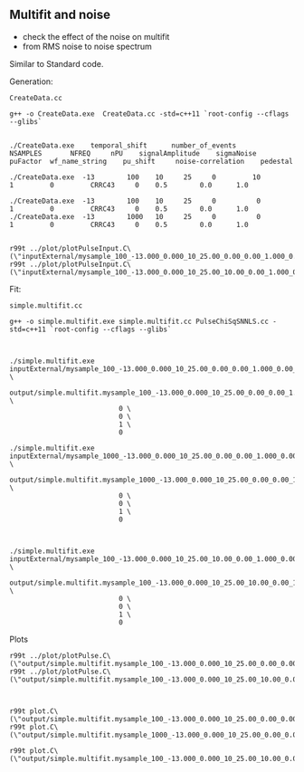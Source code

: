 Multifit and noise
----

- check the effect of the noise on multifit
- from RMS noise to noise spectrum


Similar to Standard code.

Generation:

    
    CreateData.cc
    
    g++ -o CreateData.exe  CreateData.cc -std=c++11 `root-config --cflags --glibs`

    
    ./CreateData.exe    temporal_shift      number_of_events       NSAMPLES       NFREQ     nPU    signalAmplitude    sigmaNoise     puFactor  wf_name_string    pu_shift     noise-correlation    pedestal  
    
    ./CreateData.exe  -13        100    10     25     0         10        1         0         CRRC43     0    0.5        0.0      1.0
    
    ./CreateData.exe  -13        100    10     25     0          0        1         0         CRRC43     0    0.5        0.0      1.0
    ./CreateData.exe  -13        1000   10     25     0          0        1         0         CRRC43     0    0.5        0.0      1.0
    
    
    r99t ../plot/plotPulseInput.C\(\"inputExternal/mysample_100_-13.000_0.000_10_25.00_0.00_0.00_1.000_0.00_CRRC43_0.00_slew_1.00.root\",0\)
    r99t ../plot/plotPulseInput.C\(\"inputExternal/mysample_100_-13.000_0.000_10_25.00_10.00_0.00_1.000_0.00_CRRC43_0.00_slew_1.00.root\",0\)

    

Fit:

    
    
    simple.multifit.cc
    
    g++ -o simple.multifit.exe simple.multifit.cc PulseChiSqSNNLS.cc -std=c++11 `root-config --cflags --glibs`
    
     
                               
    ./simple.multifit.exe   inputExternal/mysample_100_-13.000_0.000_10_25.00_0.00_0.00_1.000_0.00_CRRC43_0.00_slew_1.00.root  \
                            output/simple.multifit.mysample_100_-13.000_0.000_10_25.00_0.00_0.00_1.000_0.00_CRRC43_0.00_slew_1.00_fix_pedestal.root   \
                               0 \
                               0 \
                               1 \
                               0 

    ./simple.multifit.exe   inputExternal/mysample_1000_-13.000_0.000_10_25.00_0.00_0.00_1.000_0.00_CRRC43_0.00_slew_1.00.root  \
                            output/simple.multifit.mysample_1000_-13.000_0.000_10_25.00_0.00_0.00_1.000_0.00_CRRC43_0.00_slew_1.00_fix_pedestal.root   \
                               0 \
                               0 \
                               1 \
                               0 

                               
                               
    ./simple.multifit.exe   inputExternal/mysample_100_-13.000_0.000_10_25.00_10.00_0.00_1.000_0.00_CRRC43_0.00_slew_1.00.root  \
                            output/simple.multifit.mysample_100_-13.000_0.000_10_25.00_10.00_0.00_1.000_0.00_CRRC43_0.00_slew_1.00_fix_pedestal.root   \
                               0 \
                               0 \
                               1 \
                               0 


                               
    
Plots
        
    r99t ../plot/plotPulse.C\(\"output/simple.multifit.mysample_100_-13.000_0.000_10_25.00_0.00_0.00_1.000_0.00_CRRC43_0.00_slew_1.00_fix_pedestal.root\",0\)
    r99t ../plot/plotPulse.C\(\"output/simple.multifit.mysample_100_-13.000_0.000_10_25.00_10.00_0.00_1.000_0.00_CRRC43_0.00_slew_1.00_fix_pedestal.root\",0\)

    

    r99t plot.C\(\"output/simple.multifit.mysample_100_-13.000_0.000_10_25.00_0.00_0.00_1.000_0.00_CRRC43_0.00_slew_1.00_fix_pedestal.root\"\)
    r99t plot.C\(\"output/simple.multifit.mysample_1000_-13.000_0.000_10_25.00_0.00_0.00_1.000_0.00_CRRC43_0.00_slew_1.00_fix_pedestal.root\"\)
    
    r99t plot.C\(\"output/simple.multifit.mysample_100_-13.000_0.000_10_25.00_10.00_0.00_1.000_0.00_CRRC43_0.00_slew_1.00_fix_pedestal.root\"\)
    
    
    
    
    
    
    
    
    
    
    
                                   